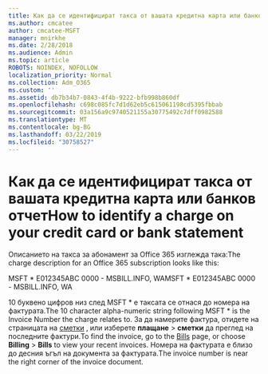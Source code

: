 ```yaml
---
title: Как да се идентифицират такса от вашата кредитна карта или банков отчет
ms.author: cmcatee
author: cmcatee-MSFT
manager: mnirkhe
ms.date: 2/28/2018
ms.audience: Admin
ms.topic: article
ROBOTS: NOINDEX, NOFOLLOW
localization_priority: Normal
ms.collection: Adm_O365
ms.custom: ''
ms.assetid: db7b34b7-0843-4f4b-9222-bfb998b860df
ms.openlocfilehash: c698c085fc7d1d62eb5c615061198cd5395fbbab
ms.sourcegitcommit: 03a156a9c9740521155a30775492c7dff0982588
ms.translationtype: MT
ms.contentlocale: bg-BG
ms.lasthandoff: 03/22/2019
ms.locfileid: "30758527"
---
```

# <a name="how-to-identify-a-charge-on-your-credit-card-or-bank-statement"></a><span data-ttu-id="0ebbd-102">Как да се идентифицират такса от вашата кредитна карта или банков отчет</span><span class="sxs-lookup"><span data-stu-id="0ebbd-102">How to identify a charge on your credit card or bank statement</span></span>

<span data-ttu-id="0ebbd-103">Описанието на такса за абонамент за Office 365 изглежда така:</span><span class="sxs-lookup"><span data-stu-id="0ebbd-103">The charge description for an Office 365 subscription looks like this:</span></span>
  
<span data-ttu-id="0ebbd-104">MSFT \* E012345ABC 0000 - MSBILL.INFO, WA</span><span class="sxs-lookup"><span data-stu-id="0ebbd-104">MSFT \* E012345ABC 0000 - MSBILL.INFO, WA</span></span>
  
<span data-ttu-id="0ebbd-105">10 буквено цифров низ след MSFT \* е таксата се отнася до номера на фактурата.</span><span class="sxs-lookup"><span data-stu-id="0ebbd-105">The 10 character alpha-numeric string following MSFT \* is the Invoice Number the charge relates to.</span></span> <span data-ttu-id="0ebbd-106">За да намерите фактура, отидете на страницата на [сметки](https://go.microsoft.com/fwlink/p/?linkid=848039) , или изберете **плащане** \> **сметки** да преглед на последните фактури.</span><span class="sxs-lookup"><span data-stu-id="0ebbd-106">To find the invoice, go to the [Bills](https://go.microsoft.com/fwlink/p/?linkid=848039) page, or choose **Billing** \> **Bills** to view your recent invoices.</span></span> <span data-ttu-id="0ebbd-107">Номера на фактурата е близо до десния ъгъл на документа за фактурата.</span><span class="sxs-lookup"><span data-stu-id="0ebbd-107">The invoice number is near the right corner of the invoice document.</span></span> 
  

